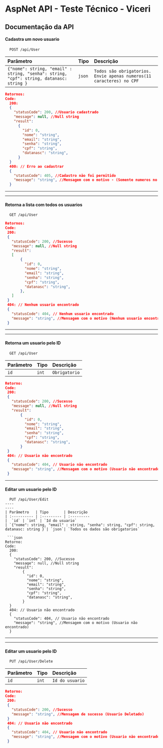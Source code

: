 
# AspNet API - Teste Técnico - Viceri




## Documentação da API

#### Cadastra um novo usuario

```http
  POST /api/User
```

| Parâmetro   | Tipo       | Descrição
| :---------- | :--------- | :---------
| `{"nome": string, "email" : string, "senha": string, "cpf": string, datanasc: string }` | `json ` | `Todos são obrigatorios. Envie apenas numeros(11 caracteres) no CPF`

```json
Retornos:
Code:
  200: 
  {
    "statusCode": 200, //Usuario cadastrado
    "message": null, //Null string
    "result": 
      {
        "id": 0,
        "nome": "string",
        "email": "string",
        "senha": "string",
        "cpf": "string",
        "datanasc": "string",
      }
  }
  400: // Erro ao cadastrar
  {
    "statusCode": 405, //Cadastro não foi permitido
    "message": "string", //Mensagem com o motivo - (Somente numeros no CPF | CPF Inválido | CPF Em uso | Email Em uso | Email inválido)
  }
 ```
----
----
 #### Retorna a lista com todos os usuarios

```http
  GET /api/User
```
 ```json
Retornos:
Code:
  200: 
  {
    "statusCode": 200, //Sucesso
    "message": null, //Null string
    "result":
    [
        {
          "id": 0,
          "nome": "string",
          "email": "string",
          "senha": "string",
          "cpf": "string",
          "datanasc": "string",
        },
    ] 
  }
  404: // Nenhum usuario encontrado
  {
    "statusCode": 404, // Nenhum usuario encontrado
    "message": "string", //Mensagem com o motivo (Nenhum usuario encontrado)
  }
 ```
----
----
  #### Retorna um usuario pelo ID

```http
  GET /api/User
```
| Parâmetro   | Tipo       | Descrição
| :---------- | :--------- | :---------
|  `id` | `int` | `Obrigatorio`

 ```json
Retorno:
Code:
  200: 
  {
    "statusCode": 200, //Sucesso
    "message": null, //Null string
    "result":
        {
          "id": 0,
          "nome": "string",
          "email": "string",
          "senha": "string",
          "cpf": "string",
          "datanasc": "string",
        }
  }
  404: // Usuario não encontrado
  {
    "statusCode": 404, // Usuario não encontrado
    "message": "string", //Mensagem com o motivo (Usuario não encontrado)
  }
 ```

---
   #### Editar um usuario pelo ID

```http
  PUT /api/User/Edit
----
----
| Parâmetro   | Tipo       | Descrição
| :---------- | :--------- | :---------
|  `id` | `int` | `Id do usuario`
| `{"nome": string, "email" : string, "senha": string, "cpf": string, datanasc: string }`| `json`| `Todos os dados são obrigatorios`

 ```json
Retorno:
Code:
  200: 
  {
    "statusCode": 200, //Sucesso
    "message": null, //Null string
    "result":
        {
          "id": 0,
          "nome": "string",
          "email": "string",
          "senha": "string",
          "cpf": "string",
          "datanasc": "string",
        }
  }
  404: // Usuario não encontrado
  {
    "statusCode": 404, // Usuario não encontrado
    "message": "string", //Mensagem com o motivo (Usuario não encontrado)
  }
 ```
----
----
  #### Editar um usuario pelo ID

```http
  PUT /api/User/Delete
```
| Parâmetro   | Tipo       | Descrição
| :---------- | :--------- | :---------
|  `id` | `int` | `Id do usuario`

 ```json
Retorno:
Code:
  200: 
  {
    "statusCode": 200, //Sucesso
    "message": "string", //Mensagem de sucesso (Usuario Deletado)
  }
  404: // Usuario não encontrado
  {
    "statusCode": 404, // Usuario não encontrado
    "message": "string", //Mensagem com o motivo (Usuario não encontrado)
  }
 ```